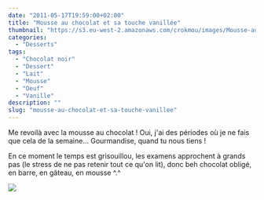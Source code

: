 ```yaml
---
date: "2011-05-17T19:59:00+02:00"
title: "Mousse au chocolat et sa touche vanillée"
thumbnail: "https://s3.eu-west-2.amazonaws.com/crokmou/images/Mousse-au-chocolat-vanill--.jpg"
categories:
  - "Desserts"
tags:
  - "Chocolat noir"
  - "Dessert"
  - "Lait"
  - "Mousse"
  - "Oeuf"
  - "Vanille"
description: ""
slug: "mousse-au-chocolat-et-sa-touche-vanillee"
---
```


Me revoilà avec la mousse au chocolat ! Oui, j'ai des périodes où je ne fais que cela de la semaine... Gourmandise, quand tu nous tiens !

En ce moment le temps est grisouillou, les examens approchent à grands pas (le stress de ne pas retenir tout ce qu'on lit), donc beh chocolat obligé, en barre, en gâteau, en mousse ^.^

[![](http://4.bp.blogspot.com/-bXES67U_fjg/TsFxmeL-4vI/AAAAAAAABJg/Znyob7y7zZw/s1600/Mousse+choco+vanille.jpg)](http://4.bp.blogspot.com/-bXES67U_fjg/TsFxmeL-4vI/AAAAAAAABJg/Znyob7y7zZw/s1600/Mousse+choco+vanille.jpg)


